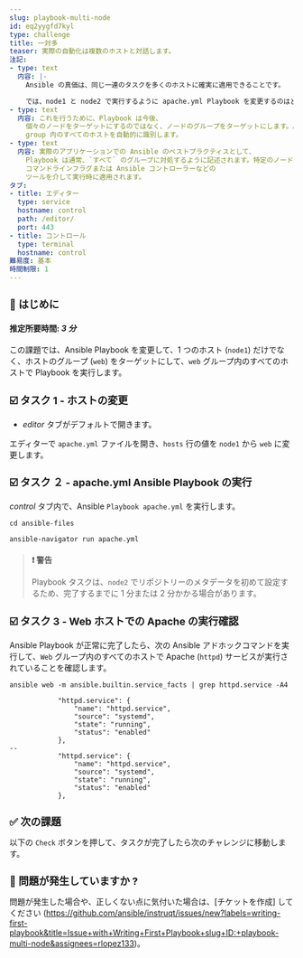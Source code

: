 ```yaml
---
slug: playbook-multi-node
id: eq2yygfd7kyl
type: challenge
title: 一対多
teaser: 実際の自動化は複数のホストと対話します。
注記:
- type: text
  内容: |-
    Ansible の真価は、同じ一連のタスクを多くのホストに確実に適用できることです。

    では、node1 と node2 で実行するように apache.yml Playbook を変更するのはどうでしょうか。
- type: text
  内容: これを行うために、Playbook は今後、
    個々のノードをターゲットにするのではなく、ノードのグループをターゲットにします。Ansible は、インベントリーを介して
    group 内のすべてのホストを自動的に識別します。
- type: text
  内容: 実際のアプリケーションでの Ansible のベストプラクティスとして、
    Playbook は通常、`すべて` のグループに対処するように記述されます。特定のノードまたはグループへの制限は、
    コマンドラインフラグまたは Ansible コントローラーなどの
    ツールを介して実行時に適用されます。
タブ:
- title: エディター
  type: service
  hostname: control
  path: /editor/
  port: 443
- title: コントロール
  type: terminal
  hostname: control
難易度: 基本
時間制限: 1
---
```

👋 はじめに
===
#### 推定所要時間: *3 分*<p>
この課題では、Ansible Playbook を変更して、1 つのホスト (`node1`) だけでなく、ホストのグループ (`web`) をターゲットにして、`web` グループ内のすべてのホストで Playbook を実行します。

☑️ タスク 1 - ホストの変更
===
* *editor* タブがデフォルトで開きます。

エディターで `apache.yml` ファイルを開き、`hosts` 行の値を `node1` から `web` に変更します。

☑️ タスク ２ - apache.yml Ansible Playbook の実行
===

*control* タブ内で、Ansible `Playbook apache.yml` を実行します。

```
cd ansible-files
```
```
ansible-navigator run apache.yml
```

>### **❗️ 警告**
>Playbook タスクは、`node2` でリポジトリーのメタデータを初めて設定するため、完了するまでに 1 分または 2 分かかる場合があります。

☑️ タスク 3 - Web ホストでの Apache の実行確認
===
Ansible Playbook が正常に完了したら、次の Ansible アドホックコマンドを実行して、`Web` グループ内のすべてのホストで Apache (`httpd`) サービスが実行されていることを確認します。

```
ansible web -m ansible.builtin.service_facts | grep httpd.service -A4
```

```
            "httpd.service": {
                "name": "httpd.service",
                "source": "systemd",
                "state": "running",
                "status": "enabled"
            },
--
            "httpd.service": {
                "name": "httpd.service",
                "source": "systemd",
                "state": "running",
                "status": "enabled"
            },
```

✅ 次の課題
===
以下の `Check` ボタンを押して、タスクが完了したら次のチャレンジに移動します。


🐛 問題が発生していますか ?
====

問題が発生した場合や、正しくない点に気付いた場合は、[チケットを作成] してください (https://github.com/ansible/instruqt/issues/new?labels=writing-first-playbook&title=Issue+with+Writing+First+Playbook+slug+ID:+playbook-multi-node&assignees=rlopez133)。

<style type="text/css" rel="stylesheet">
  .lightbox {
    display: none;
    position: fixed;
    justify-content: center;
    align-items: center;
    z-index: 999;
    top: 0;
    left: 0;
    right: 0;
    bottom: 0;
    padding: 1rem;
    background: rgba(0, 0, 0, 0.8);
    margin-left: auto;
    margin-right: auto;
    margin-top: auto;
    margin-bottom: auto;
  }
  .lightbox:target {
    display: flex;
  }
  .lightbox img {
    /* max-height: 100% */
    max-width: 60%;
    max-height: 60%;
  }
  img {
    display: block;
    margin-left: auto;
    margin-right: auto;
    width: 100%;
  }
  h1 {
    font-size: 18px;
  }
    h2 {
    font-size: 16px;
    font-weight: 600
  }
    h3 {
    font-size: 14px;
    font-weight: 600
  }
  p span {
    font-size: 14px;
  }
  ul li span {
    font-size: 14px
  }
</style>